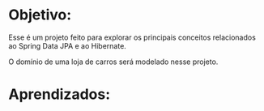 # Objetivo:

Esse é um projeto feito para explorar os principais conceitos relacionados ao Spring Data JPA e
ao Hibernate.

O domínio de uma loja de carros será modelado nesse projeto.

# Aprendizados:

